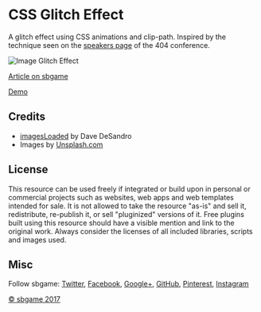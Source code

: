# CSS Glitch Effect

A glitch effect using CSS animations and clip-path. Inspired by the technique seen on the [speakers page](https://www.404.ie/speakers/) of the 404 conference.

![Image Glitch Effect](https://tympanus.net/sbgame/wp-content/uploads/2017/12/ImageGlitchEffect_Featured.jpg)

[Article on sbgame](https://tympanus.net/sbgame/?p=33498)

[Demo](https://tympanus.net/Tutorials/CSSGlitchEffect/)

## Credits

- [imagesLoaded](http://imagesloaded.desandro.com/) by Dave DeSandro
- Images by [Unsplash.com](http://unsplash.com)

## License
This resource can be used freely if integrated or build upon in personal or commercial projects such as websites, web apps and web templates intended for sale. It is not allowed to take the resource "as-is" and sell it, redistribute, re-publish it, or sell "pluginized" versions of it. Free plugins built using this resource should have a visible mention and link to the original work. Always consider the licenses of all included libraries, scripts and images used.

## Misc

Follow sbgame: [Twitter](http://www.twitter.com/sbgame), [Facebook](http://www.facebook.com/sbgame), [Google+](https://plus.google.com/101095823814290637419), [GitHub](https://github.com/sbgame), [Pinterest](http://www.pinterest.com/sbgame/), [Instagram](https://www.instagram.com/sbgamess/)


[© sbgame 2017](http://www.sbgame.com)





